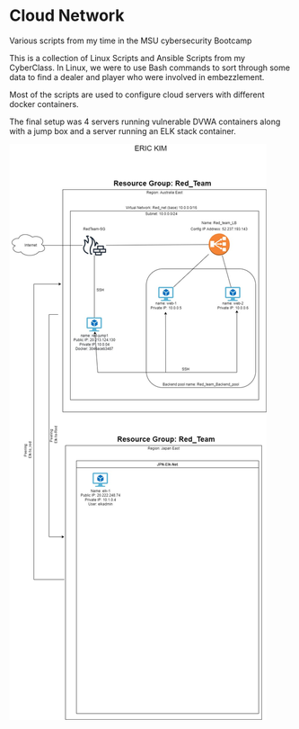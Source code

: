 # Cloud Network
Various scripts from my time in the MSU cybersecurity Bootcamp

This is a collection of Linux Scripts and Ansible Scripts from my CyberClass.
In Linux, we were to use Bash commands to sort through some data to find a dealer and player who were involved in embezzlement.

Most of the scripts are used to configure cloud servers with different docker containers.

The final setup was 4 servers running vulnerable DVWA containers along with a jump box and a server running an ELK stack container.

![](Diagrams/VNET_Built_for_testing.jpg)
